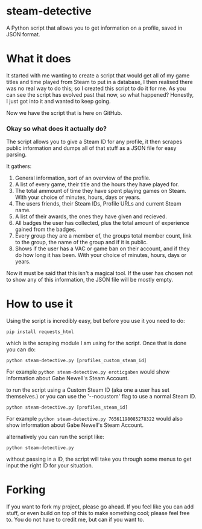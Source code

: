 # steam-detective
A Python script that allows you to get information on a profile, saved in JSON format.

# What it does
It started with me wanting to create a script that would get all of my game titles and time played from Steam to put in a database, I then realised there was no real way to do this; so I created this script to do it for me. As you can see the script has evolved past that now, so what happened? Honestly, I just got into it and wanted to keep going.

Now we have the script that is here on GitHub.

<h3>Okay so what does it actually do?</h3>
The script allows you to give a Steam ID for any profile, it then scrapes public information and dumps all of that stuff as a JSON file for easy parsing.

It gathers:

1. General information, sort of an overview of the profile.
2. A list of every game, their title and the hours they have played for.
3. The total ammount of time they have spent playing games on Steam. With your choice of minutes, hours, days or years.
4. The users friends, their Steam IDs, Profile URLs and current Steam name.
5. A list of their awards, the ones they have given and recieved.
6. All badges the user has collected, plus the total amount of experience gained from the badges.
7. Every group they are a member of, the groups total member count, link to the group, the name of the group and if it is public.
8. Shows if the user has a VAC or game ban on their account, and if they do how long it has been. With your choice of minutes, hours, days or years.

Now it must be said that this isn't a magical tool. If the user has chosen not to show any of this information, the JSON file will be mostly empty.

# How to use it
Using the script is incredibly easy, but before you use it you need to do:

`pip install requests_html`

which is the scraping module I am using for the script. Once that is done you can do:

`python steam-detective.py [profiles_custom_steam_id]`

For example `python steam-detective.py eroticgaben` would show information about Gabe Newell's Steam Account.

to run the script using a Custom Steam ID (aka one a user has set themselves.) or you can use the '--nocustom' flag to use a normal Steam ID.

`python steam-detective.py [profiles_steam_id]`

For example `python steam-detective.py 76561198085278322` would also show information about Gabe Newell's Steam Account.

alternatively you can run the script like:

`python steam-detective.py`

without passing in a ID, the script will take you through some menus to get input the right ID for your situation.

# Forking
If you want to fork my project, please go ahead. If you feel like you can add stuff, or even build on top of this to make something cool; please feel free to. You do not have to credit me, but can if you want to.
